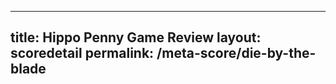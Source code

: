 ---
        
title: Hippo Penny Game Review
layout: scoredetail
permalink: /meta-score/die-by-the-blade
---